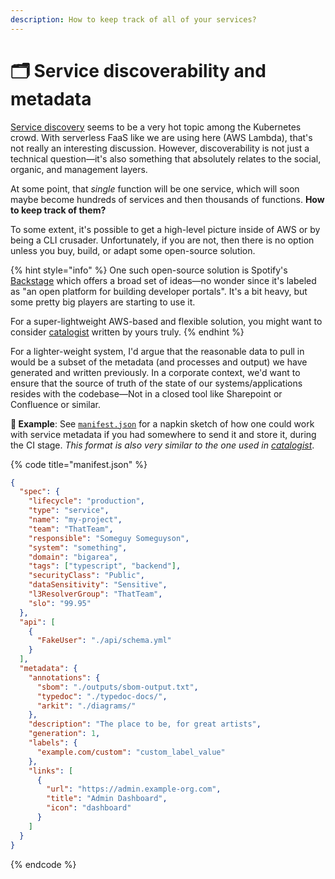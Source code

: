 ```yaml
---
description: How to keep track of all of your services?
---
```


# 🗂 Service discoverability and metadata

[Service discovery](https://stackoverflow.com/questions/37148836/what-is-service-discovery-and-why-do-you-need-it) seems to be a very hot topic among the Kubernetes crowd. With serverless FaaS like we are using here (AWS Lambda), that's not really an interesting discussion. However, discoverability is not just a technical question—it's also something that absolutely relates to the social, organic, and management layers.

At some point, that _single_ function will be one service, which will soon maybe become hundreds of services and then thousands of functions. **How to keep track of them?**

To some extent, it's possible to get a high-level picture inside of AWS or by being a CLI crusader. Unfortunately, if you are not, then there is no option unless you buy, build, or adapt some open-source solution.

{% hint style="info" %}
One such open-source solution is Spotify's [Backstage](https://backstage.io) which offers a broad set of ideas—no wonder since it's labeled as "an open platform for building developer portals". It's a bit heavy, but some pretty big players are starting to use it.

For a super-lightweight AWS-based and flexible solution, you might want to consider [catalogist](https://github.com/mikaelvesavuori/catalogist) written by yours truly.
{% endhint %}

For a lighter-weight system, I'd argue that the reasonable data to pull in would be a subset of the metadata (and processes and output) we have generated and written previously. In a corporate context, we'd want to ensure that the source of truth of the state of our systems/applications resides with the codebase—Not in a closed tool like Sharepoint or Confluence or similar.

**🎯 Example**: See [`manifest.json`](https://github.com/mikaelvesavuori/better-apis-workshop/blob/main/manifest.json) for a napkin sketch of how one could work with service metadata if you had somewhere to send it and store it, during the CI stage. _This format is also very similar to the one used in_ [_catalogist_](https://github.com/mikaelvesavuori/catalogist).

{% code title="manifest.json" %}

```json
{
  "spec": {
    "lifecycle": "production",
    "type": "service",
    "name": "my-project",
    "team": "ThatTeam",
    "responsible": "Someguy Someguyson",
    "system": "something",
    "domain": "bigarea",
    "tags": ["typescript", "backend"],
    "securityClass": "Public",
    "dataSensitivity": "Sensitive",
    "l3ResolverGroup": "ThatTeam",
    "slo": "99.95"
  },
  "api": [
    {
      "FakeUser": "./api/schema.yml"
    }
  ],
  "metadata": {
    "annotations": {
      "sbom": "./outputs/sbom-output.txt",
      "typedoc": "./typedoc-docs/",
      "arkit": "./diagrams/"
    },
    "description": "The place to be, for great artists",
    "generation": 1,
    "labels": {
      "example.com/custom": "custom_label_value"
    },
    "links": [
      {
        "url": "https://admin.example-org.com",
        "title": "Admin Dashboard",
        "icon": "dashboard"
      }
    ]
  }
}
```

{% endcode %}
